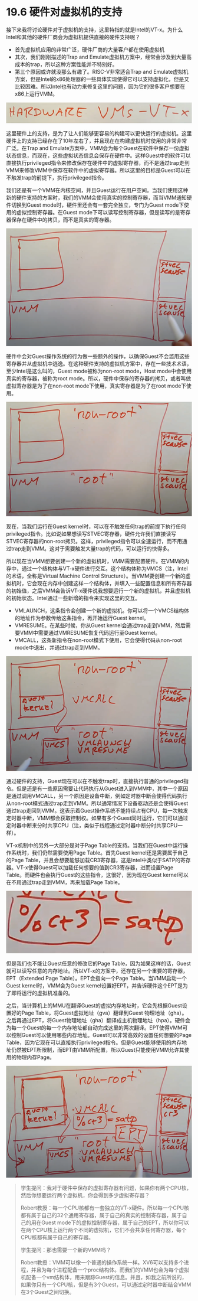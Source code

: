 # 19.6 硬件对虚拟机的支持

接下来我将讨论硬件对于虚拟机的支持，这里特指的就是Intel的VT-x。为什么Intel和其他的硬件厂商会为虚拟机提供直接的硬件支持呢？

* 首先虚拟机应用的非常广泛，硬件厂商的大量客户都在使用虚拟机
* 其次，我们刚刚描述的Trap and Emulate虚拟机方案中，经常会涉及到大量高成本的trap，所以这种方案性能并不特别好。
* 第三个原因或许就没那么有趣了。RISC-V非常适合Trap and Emulate虚拟机方案，但是Intel的x86处理器的一些具体实现使得它可以支持虚拟化，但是又比较困难。所以Intel也有动力来修复这里的问题，因为它的很多客户想要在x86上运行VMM。

![](../.gitbook/assets/image%20%28745%29.png)

这里硬件上的支持，是为了让人们能够更容易的构建可以更快运行的虚拟机。这里硬件上的支持已经存在了10年左右了，并且现在在构建虚拟机时使用的非常非常广泛。在Trap and Emulate方案中，VMM会为每个Guest在软件中保存一份虚拟状态信息，而现在，这些虚拟状态信息会保存在硬件中。这样Guest中的软件可以直接执行privileged指令来修改保存在硬件中的虚拟寄存器，而不是通过trap走到VMM来修改VMM中保存在软件中的虚拟寄存器。所以这里的目标是Guest可以在不触发trap的前提下，执行privileged指令。

我们还是有一个VMM在内核空间，并且Guest运行在用户空间。当我们使用这种新的硬件支持的方案时，我们的VMM会使用真实的控制寄存器，而当VMM通知硬件切换到Guest mode时，硬件里还会有一套完全独立，专门为Guest mode下使用的虚拟控制寄存器。在Guest mode下可以读写控制寄存器，但是读写的是寄存器保存在硬件中的拷贝，而不是真实的寄存器。

![](../.gitbook/assets/image%20%28742%29.png)

硬件中会对Guest操作系统的行为做一些额外的操作，以确保Guest不会滥用这些寄存器并从虚拟机中逃逸。在这种硬件支持的虚拟机方案中，存在一些技术术语，至少Intel是这么叫的，Guest mode被称为non-root mode，Host mode中会使用真实的寄存器，被称为root mode。所以，硬件中保存的寄存器的拷贝，或者叫做虚拟寄存器是为了在non-root mode下使用，真实寄存器是为了在root mode下使用。

![](../.gitbook/assets/image%20%28748%29.png)

现在，当我们运行在Guest kernel时，可以在不触发任何trap的前提下执行任何privileged指令。比如说如果想读写STVEC寄存器，硬件允许我们直接读写STVEC寄存器的non-root拷贝。这样，privileged指令可以全速运行，而不用通过trap走到VMM。这对于需要触发大量trap的代码，可以运行的快得多。

所以现在当VMM想要创建一个新的虚拟机时，VMM需要配置硬件。在VMM的内存中，通过一个结构体与VT-x硬件进行交互。这个结构体称为VMCS（注，Intel的术语，全称是Virtual Machine Control Structure）。当VMM要创建一个新的虚拟机时，它会现在内存中创建这样一个结构体，并填入一些配置信息和所有寄存器的初始值，之后VMM会告诉VT-x硬件说我想要运行一个新的虚拟机，并且虚拟机的初始状态。Intel通过一些新增的指令来实现这里的交互。

* VMLAUNCH，这条指令会创建一个新的虚拟机。你可以将一个VMCS结构体的地址作为参数传给这条指令，再开始运行Guest kernel。
* VMRESUME。在某些时候，你从Guest kernel会通过trap走到VMM，然后需要VMM中需要通过VMRESUME恢复代码运行至Guest kernel。
* VMCALL，这条新指令在non-root模式下使用，它会使得代码从non-root mode中退出，并通过trap走到VMM。

![](../.gitbook/assets/image%20%28737%29.png)

通过硬件的支持，Guest现在可以在不触发trap时，直接执行普通的privileged指令。但是还是有一些原因需要让代码执行从Guest进入到VMM中，其中一个原因是通过调用VMCALL，另一个原因是设备中断，例如定时器中断会使得代码执行从non-root模式通过trap走到VMM。所以通常情况下设备驱动还是会使得Guest通过trap走回到VMM。这表示着Guest操作系统不能持续占有CPU，每一次触发定时器中断，VMM都会获取控制权。如果有多个Guest同时运行，它们可以通过定时器中断来分时共享CPU（注，类似于线程通过定时器中断分时共享CPU一样）。

VT-x机制中的另外一大部分是对于Page Table的支持。当我们在Guest中运行操作系统时，我们仍然需要使用Page Table。首先Guest kernel还是需要属于自己的Page Table，并且会想要能够加载CR3寄存器，这是Intel中类似于SATP的寄存器。VT-x使得Guest可以加载任何想要的值到CR3寄存器，进而设置Page Table。而硬件也会执行Guest的这些指令，这很好，因为现在Guest kernel可以在不用通过trap走到VMM，再来加载Page Table。

![](../.gitbook/assets/image%20%28741%29.png)

但是我们也不能让Guest任意的修改它的Page Table，因为如果这样的话，Guest就可以读写任意的内存地址。所以VT-x的方案中，还存在另一个重要的寄存器，EPT（Extended Page Table）。EPT会指向一个Page Table。当VMM启动一个Guest kernel时，VMM会为Guest kernel设置好EPT，并告诉硬件这个EPT是为了即将运行的虚拟机准备的。

之后，当计算机上的MMU在翻译Guest的虚拟内存地址时，它会先根据Guest设置好的Page Table，将Guest虚拟地址（gva）翻译到Guest 物理地址（gha）。之后再通过EPT，将Guest物理地址（gha）翻译成主机物理地址（hpa）。硬件会为每一个Guest的每一个内存地址都自动完成这里的两次翻译。EPT使得VMM可以控制Guest可以使用哪些内存地址。Guest可以非常高效的设置任何想要的Page Table，因为它现在可以直接执行privileged指令。但是Guest能够使用的内存地址仍然被EPT所限制，而EPT由VMM所配置，所以Guest只能使用VMM允许其使用的物理内存Page。

![](../.gitbook/assets/image%20%28744%29.png)

> 学生提问：我对于硬件中保存的虚拟寄存器有问题，如果你有两个CPU核，然后你想要运行两个虚拟机，你会得到多少虚拟寄存器？
>
> Robert教授：每一个CPU核都有一套独立的VT-x硬件。所以每一个CPU核都有属于自己的32个通用寄存器，属于自己的真实的控制寄存器，属于自己的用在Guest mode下的虚拟控制寄存器，属于自己的EPT，所以你可以在两个CPU核上运行两个不同的虚拟机，它们不会共享任何寄存器，每个CPU核都有属于自己的寄存器。
>
> 学生提问：那也需要一个新的VMM吗？
>
> Robert教授：VMM可以像一个普通的操作系统一样。XV6可以支持多个进程，并且为每个进程配备一个proc结构体。而我们的VMM也会为每个虚拟机配备一个vm结构体，用来跟踪Guest的信息。并且，如我之前所说的，如果你只有一个CPU核，但是有3个Guest，可以通过定时器中断结合VMM在3个Guest之间切换。

